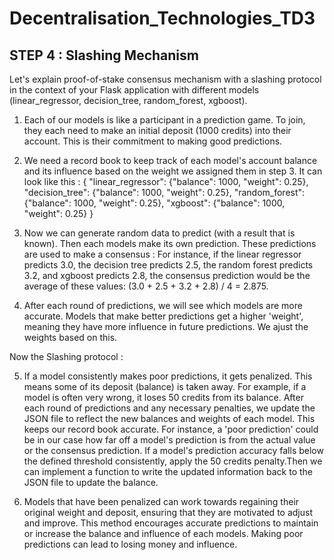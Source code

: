 # Decentralisation_Technologies_TD3

## STEP 4 : Slashing Mechanism

Let's explain proof-of-stake consensus mechanism with a slashing protocol in the context of your Flask application with different models (linear_regressor, decision_tree, random_forest, xgboost).

1. Each of our models is like a participant in a prediction game. To join, they each need to make an initial deposit (1000 credits) into their account. This is their commitment to making good predictions.

2. We need a record book to keep track of each model's account balance and its influence based on the weight we assigned them in step 3. It can look like this :
{
  "linear_regressor": {"balance": 1000, "weight": 0.25},
  "decision_tree": {"balance": 1000, "weight": 0.25},
  "random_forest": {"balance": 1000, "weight": 0.25},
  "xgboost": {"balance": 1000, "weight": 0.25}
}

3. Now we can generate random data to predict (with a result that is known). Then each models make its own prediction. These predictions are used to make a consensus :
For instance, if the linear regressor predicts 3.0, the decision tree predicts 2.5, the random forest predicts 3.2, and xgboost predicts 2.8, the consensus prediction would be the average of these values: (3.0 + 2.5 + 3.2 + 2.8) / 4 = 2.875.

4. After each round of predictions, we will see which models are more accurate. Models that make better predictions get a higher 'weight', meaning they have more influence in future predictions. We ajust the weights based on this.

Now the Slashing protocol :

5. If a model consistently makes poor predictions, it gets penalized. This means some of its deposit (balance) is taken away. For example, if a model is often very wrong, it loses 50 credits from its balance. After each round of predictions and any necessary penalties, we update the JSON file to reflect the new balances and weights of each model. This keeps our record book accurate. 
For instance, a 'poor prediction' could be in our case how far off a model's prediction is from the actual value or the consensus prediction. If a model's prediction accuracy falls below the defined threshold consistently, apply the 50 credits penalty.Then we can implement a function to write the updated information back to the JSON file to update the balance.

6. Models that have been penalized can work towards regaining their original weight and deposit, ensuring that they are motivated to adjust and improve. This method encourages  accurate predictions to maintain or increase the balance and influence of each models. Making poor predictions can lead to losing money and influence.
